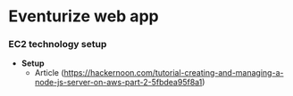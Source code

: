# Eventurize web app
### EC2 technology setup
  - __Setup__
    - Article (https://hackernoon.com/tutorial-creating-and-managing-a-node-js-server-on-aws-part-2-5fbdea95f8a1)
    